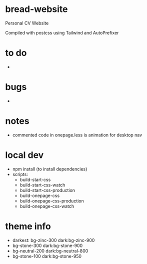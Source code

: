 # bread-website
Personal CV Website

Compiled with postcss using Tailwind and AutoPrefixer

# to do
- 

# bugs
-

# notes
- commented code in onepage.less is animation for desktop nav

# local dev
- npm install (to install dependencies)
- scripts:
	- build-start-css
	- build-start-css-watch
	- build-start-css-production
	- build-onepage-css
	- build-onepage-css-production
	- build-onepage-css-watch

# theme info
- darkest: bg-zinc-300 dark:bg-zinc-900
- bg-stone-300 dark:bg-stone-900
- bg-neutral-200 dark:bg-neutral-800
- bg-stone-100 dark:bg-stone-950
